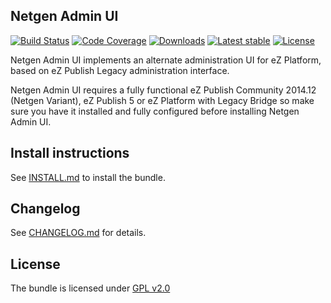 Netgen Admin UI
---------------
[![Build Status](https://img.shields.io/travis/netgen/NetgenAdminUIBundle.svg?style=flat-square)](https://travis-ci.org/netgen/NetgenAdminUIBundle)
[![Code Coverage](https://img.shields.io/codecov/c/github/netgen/NetgenAdminUIBundle.svg?style=flat-square)](https://codecov.io/gh/netgen/NetgenAdminUIBundle)
[![Downloads](https://img.shields.io/packagist/dt/netgen/admin-ui-bundle.svg?style=flat-square)](https://packagist.org/packages/netgen/admin-ui-bundle/stats)
[![Latest stable](https://img.shields.io/packagist/v/netgen/admin-ui-bundle.svg?style=flat-square)](https://packagist.org/packages/netgen/admin-ui-bundle)
[![License](https://img.shields.io/packagist/l/netgen/admin-ui-bundle.svg?style=flat-square)](https://packagist.org/packages/netgen/admin-ui-bundle)

Netgen Admin UI implements an alternate administration UI for eZ Platform, based on
eZ Publish Legacy administration interface.

Netgen Admin UI requires a fully functional eZ Publish Community 2014.12 (Netgen Variant),
eZ Publish 5 or eZ Platform with Legacy Bridge so make sure you have it installed and fully
configured before installing Netgen Admin UI.

Install instructions
--------------------

See [INSTALL.md](INSTALL.md) to install the bundle.

Changelog
---------

See [CHANGELOG.md](CHANGELOG.md) for details.

License
-------

The bundle is licensed under [GPL v2.0](LICENSE)
